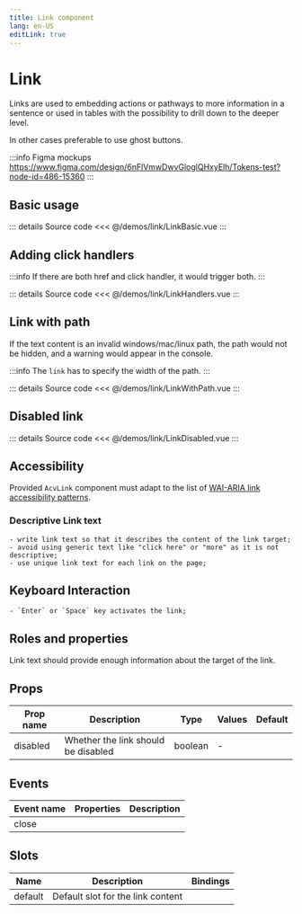 ```yaml
---
title: Link component
lang: en-US
editLink: true
---
```


# Link

Links are used to embedding actions or pathways to more information in a sentence or used in tables with the possibility to drill down to the deeper level.

In other cases preferable to use ghost buttons.

:::info Figma mockups
https://www.figma.com/design/6nFlVmwDwvGloglQHxyElh/Tokens-test?node-id=486-15360
:::

## Basic usage

<LinkBasic/>

::: details Source code
<<< @/demos/link/LinkBasic.vue
:::

## Adding click handlers

:::info
If there are both href and click handler, it would trigger both.
:::

<LinkHandlers/>

::: details Source code
<<< @/demos/link/LinkHandlers.vue
:::

## Link with path

If the text content is an invalid windows/mac/linux path, the path would not be hidden, and a warning would appear in the console.

:::info
The `link` has to specify the width of the path.
:::

<LinkWithPath />

::: details Source code
<<< @/demos/link/LinkWithPath.vue
:::

## Disabled link

<LinkDisabled />

::: details Source code
<<< @/demos/link/LinkDisabled.vue
:::

## Accessibility

Provided `AcvLink` component must adapt to the list of
[WAI-ARIA link accessibility patterns](https://www.w3.org/WAI/ARIA/apg/patterns/link/).

### Descriptive Link text

    - write link text so that it describes the content of the link target;
    - avoid using generic text like "click here" or "more" as it is not descriptive;
    - use unique link text for each link on the page;

## Keyboard Interaction

    - `Enter` or `Space` key activates the link;

## Roles and properties

Link text should provide enough information about the target of the link.

## Props

| Prop name | Description                         | Type    | Values | Default |
| --------- | ----------------------------------- | ------- | ------ | ------- |
| disabled  | Whether the link should be disabled | boolean | -      |         |

## Events

| Event name | Properties | Description |
| ---------- | ---------- | ----------- |
| close      |            |             |

## Slots

| Name    | Description                       | Bindings |
| ------- | --------------------------------- | -------- |
| default | Default slot for the link content |          |
